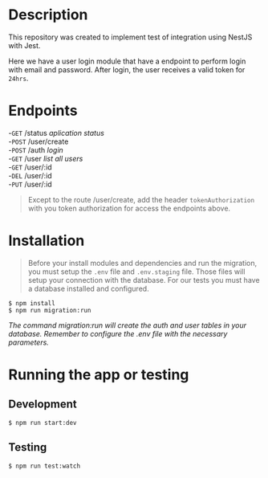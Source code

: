 # Description
This repository was created to implement test of integration using NestJS with Jest.

Here we have a user login module that have a endpoint to perform login with email and password. After login, the user receives a valid token for `24hrs`.

# Endpoints
-`GET`  /status       *aplication status*  
-`POST` /user/create  
-`POST` /auth         *login*  
-`GET`  /user         *list all users*  
-`GET`  /user/:id  
-`DEL`  /user/:id  
-`PUT`  /user/:id  

> Except to the route /user/create, add the header `tokenAuthorization` with you token authorization for access the endpoints above.

# Installation
> Before your install modules and dependencies and run the migration, you must setup the `.env` file and `.env.staging` file. Those files will setup your connection with the database. For our tests you must have a database installed and configured.

```
$ npm install
$ npm run migration:run
```
*The command migration:run will create the auth and user tables in your database. Remember to configure the .env file with the necessary parameters.* 

# Running the app or testing
## Development
```
$ npm run start:dev
```

## Testing
```
$ npm run test:watch
```
